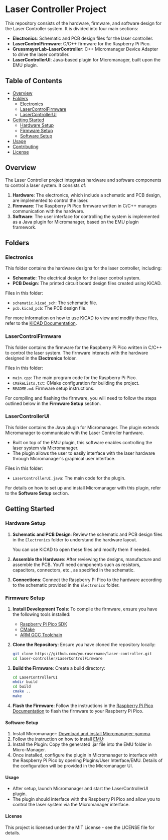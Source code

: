 # Laser Controller Project

This repository consists of the hardware, firmware, and software design for the Laser Controller system. It is divided into four main sections:

- **Electronics**: Schematic and PCB design files for the laser controller.
- **LaserControlFirmware**: C/C++ firmware for the Raspberry Pi Pico.
- **GrussmayerLab-LaserController**: C++ Micromanager Device Adapter to drive the laser controller.
- **LaserControllerUI**: Java-based plugin for Micromanager, built upon the EMU plugin.

## Table of Contents

- [Overview](#overview)
- [Folders](#folders)
  - [Electronics](#electronics)
  - [LaserControlFirmware](#lasercontrolfirmware)
  - [LaserControllerUI](#lasercontrollerui)
- [Getting Started](#getting-started)
  - [Hardware Setup](#hardware-setup)
  - [Firmware Setup](#firmware-setup)
  - [Software Setup](#software-setup)
- [Usage](#usage)
- [Contributing](#contributing)
- [License](#license)

## Overview

The Laser Controller project integrates hardware and software components to control a laser system. It consists of:

1. **Hardware**: The electronics, which include a schematic and PCB design, are implemented to control the laser.
2. **Firmware**: The Raspberry Pi Pico firmware written in C/C++ manages communication with the hardware.
3. **Software**: The user interface for controlling the system is implemented as a Java plugin for Micromanager, based on the EMU plugin framework.

## Folders

### Electronics

This folder contains the hardware designs for the laser controller, including:

- **Schematic**: The electrical design for the laser control system.
- **PCB Design**: The printed circuit board design files created using KiCAD.

Files in this folder:
- `schematic.kicad_sch`: The schematic file.
- `pcb.kicad_pcb`: The PCB design file.

For more information on how to use KiCAD to view and modify these files, refer to the [KiCAD Documentation](https://kicad.org/documentation/).

### LaserControlFirmware

This folder contains the firmware for the Raspberry Pi Pico written in C/C++ to control the laser system. The firmware interacts with the hardware designed in the **Electronics** folder.

Files in this folder:
- `main.cpp`: The main program code for the Raspberry Pi Pico.
- `CMakeLists.txt`: CMake configuration for building the project.
- `README.md`: Firmware setup instructions.

For compiling and flashing the firmware, you will need to follow the steps outlined below in the **Firmware Setup** section.

### LaserControllerUI

This folder contains the Java plugin for Micromanager. The plugin extends Micromanager to communicate with the Laser Controller hardware.

- Built on top of the EMU plugin, this software enables controlling the laser system via Micromanager.
- The plugin allows the user to easily interface with the laser hardware through Micromanager's graphical user interface.

Files in this folder:
- `LaserControllerUI.java`: The main code for the plugin.

For details on how to set up and install Micromanager with this plugin, refer to the **Software Setup** section.

## Getting Started

### Hardware Setup

1. **Schematic and PCB Design**: Review the schematic and PCB design files in the `Electronics` folder to understand the hardware layout.
   
   You can use KiCAD to open these files and modify them if needed.

2. **Assemble the Hardware**: After reviewing the designs, manufacture and assemble the PCB. You'll need components such as resistors, capacitors, connectors, etc., as specified in the schematic.

3. **Connections**: Connect the Raspberry Pi Pico to the hardware according to the schematic provided in the `Electronics` folder.

### Firmware Setup

1. **Install Development Tools**: To compile the firmware, ensure you have the following tools installed:
   - [Raspberry Pi Pico SDK](https://github.com/raspberrypi/pico-sdk)
   - [CMake](https://cmake.org/)
   - [ARM GCC Toolchain](https://developer.arm.com/tools-and-software/openSourceTools/gnu-toolchain/gnu-toolchain-r)
   
2. **Clone the Repository**: Ensure you have cloned the repository locally:
   ```bash
   git clone https://github.com/yourusername/laser-controller.git
   cd laser-controller/LaserControlFirmware

3. **Build the Firmware**: Create a build directory:
    ```bash
    cd LaserControllerUI
    mkdir build
    cd build
    cmake ..
    make
4. **Flash the Firmware**: Follow the instructions in the [Raspberry Pi Pico Documentation](https://www.raspberrypi.com/documentation/microcontrollers/pico-series.html) to flash the firmware to your Raspberry Pi Pico.

#### Software Setup

1. Install Micromanager: [Download and install Micromanager-gamma](https://micro-manager.org/news/2020-12-12-version-2-gamma-available).
2. Follow the instruction on how to install [EMU](https://jdeschamps.github.io/EMU-guide/):
3. Install the Plugin: Copy the generated .jar file into the EMU folder in Micro-Manager.
3. Once installed, configure the plugin in Micromanager to interface with the Raspberry Pi Pico by opening Plugins/User Interface/EMU. Details of the configuration will be provided in the Micromanager UI.

#### Usage
* After setup, launch Micromanager and start the LaserControllerUI plugin.
* The plugin should interface with the Raspberry Pi Pico and allow you to control the laser system via the Micromanager interface.

#### License
This project is licensed under the MIT License - see the LICENSE file for details.
